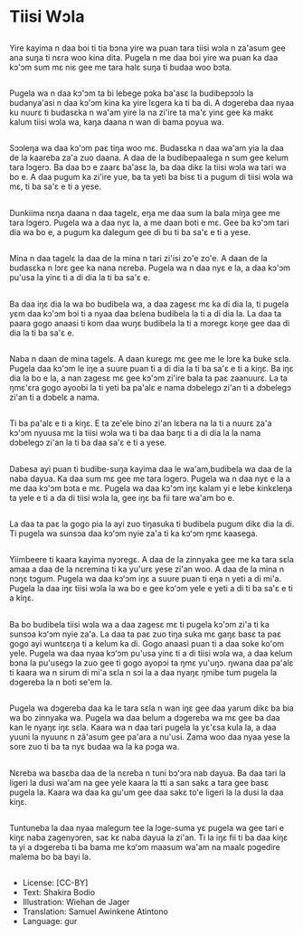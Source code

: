 # Tiisi Wɔla

##
Yire kayima n daa boi ti tia bɔna
yire wa puan tara tiisi wɔla n
za'asum gee ana suŋa ti nɛra woo
kina dita.
Pugela n me daa boi yire wa puan
ka daa kɔ'ɔm sum mɛ niɛ gee me
tara halɛ suŋa ti budaa woo bɔta.

##
Pugela wa n daa kɔ'ɔm ta bi lebege
pɔka ba'asɛ la budibepɔɔlɔ la
budanya'asi n daa kɔ'ɔm kina ka
yire lɛgera ka ti ba di.
A dɔgereba daa nyaa ku nuurɛ ti
budasɛka n wa'am yire la na zi'ire
ta ma'ɛ yinɛ gee ka makɛ kalum tiisi
wɔla wa, kaŋa daana n wan di bama
poyua wa.

##
Sɔɔleŋa wa daa kɔ'ɔm paɛ tiŋa woo
mɛ.
Budasɛka n daa wa'am yia la daa
de la kaareba za'a zuo daana. A daa
de la budibepaalega n sum gee
kelum tara lɔgerɔ. Ba daa bɔ e
zaarɛ ba'asɛ la, ba daa dikɛ la tiisi
wɔla wa tari wa bo e.
A daa pugum ka zi'ire yue, ba ta
yeti ba bisɛ ti a pugum di tiisi wɔla
wa mɛ, ti ba sa'ɛ e ti a yese.

##
Dunkiima nɛŋa daana n daa tagelɛ,
eŋa me daa sum la bala miŋa gee
me tara lɔgerɔ.
Pugela wa a daa nyɛ la, a me daan
boti e mɛ.
Gee ba kɔ'ɔm tari dia wa bo e, a
pugum ka dalegum gee di bu ti ba
sa'ɛ e ti a yese.

##
Mina n daa tagelɛ la daa de la mina
n tari zi'isi zo'e zo'e. A daan de la
budasɛka n lɔrɛ gee ka nana
nɛreba.
Pugela wa n daa nyɛ e la, a daa
kɔ'ɔm pu'usa la yinɛ ti a di dia la ti
ba sa'ɛ e.

##
Ba daa iŋɛ dia la wa bo budibela wa, a daa zagesɛ mɛ ka di dia la,
ti pugela yɛm daa kɔ'ɔm bɔi ti a nyaa daa bɛlena budibela la ti a di
dia la.
La daa ta paara gogo anaasi ti kom daa wuŋɛ budibela la ti a
mɔregɛ koŋe gee daa di dia la ti ba sa'ɛ e.

##
Naba n daan de mina tagelɛ. A daan
kuregɛ mɛ gee me le lɔre ka buke
sɛla. Pugela daa kɔ'ɔm le iŋe a
suure puan ti a di dia la ti ba sa'ɛ e
ti a kiŋɛ.
Ba iŋɛ dia la bo e la, a nan zagesɛ
mɛ gee kɔ'ɔm zi'ire bala ta paɛ
zaanuurɛ. La ta ŋmɛ'ɛra gogo
ayoobi la ti yeti ba pa'alɛ e nama
dɔbelegɔ zi'an ti a dɔbelegɔ zi'an ti
a dɔbelɛ a nama.

##
Ti ba pa'alɛ e ti a kiŋɛ.
E ta ze'ele bino zi'an lɛbera na la ti a nuurɛ za'a kɔ'ɔm nyuusa mɛ
la tiisi wɔla wa ti ba daa baŋɛ ti a di dia la la nama dɔbelegɔ zi'an
la ti ba daa sa'ɛ e ti a yese.

##
Dabesa ayi puan ti budibe-suŋa
kayima daa le wa'am,budibela wa
daa de la naba dayua. Ka daa sum
mɛ gee me tara lɔgerɔ. Pugela wa n
daa nyɛ e la a me daa kɔ'ɔm bɔta e
mɛ.
Pugela wa daa kɔ'ɔm iŋɛ kalam yi e
lebe kinkɛleŋa ta yele e ti a da di
tiisi wɔla la, gee iŋɛ ba fii tare
wa'am bo e.

##
La daa ta paɛ la gogo pia la ayi zuo tiŋasuka ti budibela pugum
dikɛ dia la di.
Ti pugela wa sunsɔa daa kɔʻɔm nyie za'a ti ka kɔʻɔm ŋmɛ kaasega.

##
Yiimbeere ti kaara kayima nyɔregɛ.
A daa de la zinnyaka gee me ka
tara sɛla amaa a daa de la
nɛremina ti ka yu'urɛ yese zi'an
woo. A daa de la mina n nɔŋɛ
tɔgum.
Pugela wa daa kɔʻɔm iŋɛ a suure
puan ti eŋa n yeti a di mi'a.
Pugela la daa iŋɛ tiisi wɔla la wa bo
e gee kɔʻɔm yele e yeti a di ti ba
sa'ɛ e ti a kiŋɛ.

##
Ba bo budibela tiisi wɔla wa a daa zagesɛ mɛ ti pugela kɔ'ɔm zi'a ti
ka sunsɔa kɔʻɔm nyie za'a. La daa ta paɛ zuo tiŋa suka mɛ gaŋɛ
basɛ ta paɛ gogo ayi wuntɛɛŋa ti a kelum ka di. Gogo anaasi puan
ti a daa soke ko'om yele.
Pugela wa daa nyaa kɔʻɔm pu'usa yinɛ ti a di tiisi wɔla wa, a daa
kelum bɔna la pu'usegɔ la zuo gee ti gogo ayopɔi ta ŋmɛ yu'uŋɔ.
ŋwana daa pa'alɛ ti kaara wa n sirum di mi'a sɛla n sɔi la a daa
nyaŋɛ ŋmibe tum pugela la dɔgereba la n boti se'em la.

##
Pugela wa dɔgereba daa ka le tara
sɛla n wan iŋɛ gee daa yarum dikɛ
ba bia wa bo zinnyaka wa. Pugela
wa daa belum a dɔgereba wa mɛ
gee ba daa kan le nyaŋɛ iŋɛ sɛla.
Kaara wa n daa tari pugela la yɛ'ɛsa
kula la, a daa yuuni la nyuunɛ n
zã'asum gee pa'ara a nu'usi.
Zama woo daa nyaa yese la sore
zuo ti ba ta nyɛ budaa wa la ka
pɔga wa.

##
Nɛreba wa basɛba daa de la nɛreba
n tuni bɔʻɔra nab dayua. Ba daa tari
la ligeri la dusi wa'am na gee yele
kaara la tti a san sakɛ a tara gee
basɛ pugela la.
Kaara wa daa ka gu'um gee daa
sakɛ to'e ligeri la la dusi la daa kiŋɛ.

##
Tuntuneba la daa nyaa malegum
tee la lɔge-suma yɛ pugela wa gee
tari e kiŋɛ naba zagenyɔren, saɛ kɛ
naba dayua la zi'an.
Ti la iŋɛ fii ti ba daa kiŋɛ ta yi a
dɔgereba ti ba bama me kɔʻɔm
maasum wa'am na maalɛ pɔgedire
malema bo ba bayi la.

##
* License: [CC-BY]
* Text: Shakira Bodio
* Illustration: Wiehan de Jager
* Translation: Samuel Awinkene Atintono
* Language: gur
